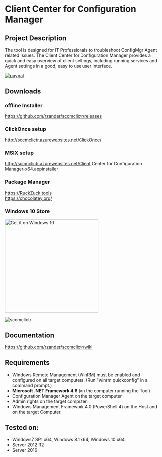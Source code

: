 # Client Center for Configuration Manager

## Project Description
The tool is designed for IT Professionals to troubleshoot ConfigMgr Agent related Issues. The Client Center for Configuration Manager provides a quick and easy overview of client settings, including running services and Agent settings in a good, easy to use user interface.

[![paypal](https://www.paypalobjects.com/en_US/CH/i/btn/btn_donateCC_LG.gif)](https://www.paypal.com/cgi-bin/webscr?cmd=_s-xclick&hosted_button_id=TLTFJHYA69VHU)

## Downloads
### offline Installer
https://github.com/rzander/sccmclictr/releases

### ClickOnce setup
http://sccmclictr.azurewebsites.net/ClickOnce/

### MSIX setup
http://sccmclictr.azurewebsites.net/Client Center for Configuration Manager-x64.appinstaller

### Package Manager
https://RuckZuck.tools  
https://chocolatey.org/

### Windows 10 Store
<a href="https://www.microsoft.com/store/apps/9NBLGGH5127B?ocid=badge"><img src="https://assets.windowsphone.com/f2f77ec7-9ba9-4850-9ebe-77e366d08adc/English_Get_it_Win_10_InvariantCulture_Default.png" alt="Get it on Windows 10" width="300" /></a>

![sccmclictr](https://cloud.githubusercontent.com/assets/11909453/24622767/71bcbde4-18a6-11e7-8fcd-5c2b4a3703e7.png)

## Documentation
https://github.com/rzander/sccmclictr/wiki

## Requirements
* Windows Remote Management (WinRM) must be enabled and configured on all target computers. (Run "winrm quickconfig" in a command prompt.)
* **Microsoft .NET Framework 4.6** (on the computer running the Tool)
* Configuration Manager Agent on the target computer
* Admin rights on the target computer.
* Windows Management Framework 4.0 (PowerShell 4) on the Host and on the target Computer.

## Tested on:
* Windows7 SP1 x64, Windows 8.1 x64, Windows 10 x64
* Server 2012 R2
* Server 2016

